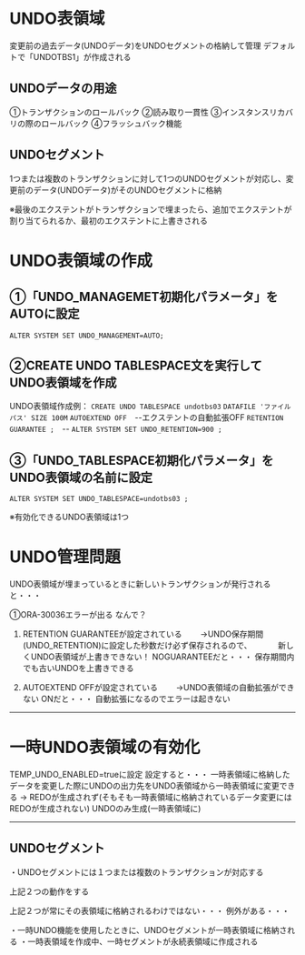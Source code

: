 # UNDO表領域
変更前の過去データ(UNDOデータ)をUNDOセグメントの格納して管理
デフォルトで「UNDOTBS1」が作成される
## UNDOデータの用途
①トランザクションのロールバック
②読み取り一貫性
③インスタンスリカバリの際のロールバック
④フラッシュバック機能
## UNDOセグメント
1つまたは複数のトランザクションに対して1つのUNDOセグメントが対応し、変更前のデータ(UNDOデータ)がそのUNDOセグメントに格納

※最後のエクステントがトランザクションで埋まったら、追加でエクステントが割り当てられるか、最初のエクステントに上書きされる
# UNDO表領域の作成
## ①「UNDO_MANAGEMET初期化パラメータ」をAUTOに設定
`ALTER SYSTEM SET UNDO_MANAGEMENT=AUTO;`
## ②CREATE UNDO TABLESPACE文を実行してUNDO表領域を作成

UNDO表領域作成例：
`CREATE UNDO TABLESPACE undotbs03`
`DATAFILE 'ファイルパス' SIZE 100M`
`AUTOEXTEND OFF`　--エクステントの自動拡張OFF
`RETENTION GUARANTEE ;`　--
`ALTER SYSTEM SET UNDO_RETENTION=900 ;`


## ③「UNDO_TABLESPACE初期化パラメータ」をUNDO表領域の名前に設定
`ALTER SYSTEM SET UNDO_TABLESPACE=undotbs03 ;`

※有効化できるUNDO表領域は1つ
# UNDO管理問題






UNDO表領域が埋まっているときに新しいトランザクションが発行されると・・・

①ORA-30036エラーが出る
なんで？

1. RETENTION GUARANTEEが設定されている
　　→UNDO保存期間(UNDO_RETENTION)に設定した秒数だけ必ず保存されるので、
　　　新しくUNDO表領域が上書きできない！
NOGUARANTEEだと・・・
保存期間内でも古いUNDOを上書きできる

2. AUTOEXTEND OFFが設定されている
　　→UNDO表領域の自動拡張ができない
ONだと・・・
自動拡張になるのでエラーは起きない

---
# 一時UNDO表領域の有効化

TEMP_UNDO_ENABLED=trueに設定
設定すると・・・
一時表領域に格納したデータを変更した際にUNDOの出力先をUNDO表領域から一時表領域に変更できる
→
REDOが生成されず(そもそも一時表領域に格納されているデータ変更にはREDOが生成されない)
UNDOのみ生成(一時表領域に)

---
## UNDOセグメント
・UNDOセグメントには１つまたは複数のトランザクションが対応する

上記２つの動作をする


上記２つが常にその表領域に格納されるわけではない・・・
例外がある・・・

・一時UNDO機能を使用したときに、UNDOセグメントが一時表領域に格納される
・一時表領域を作成中、一時セグメントが永続表領域に作成される